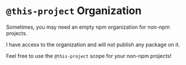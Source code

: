 # `@this-project` Organization

Sometimes, you may need an empty npm organization for non-npm projects.

I have access to the organization and will not publish any package on it.

Feel free to use the `@this-project` scope for your non-npm projects!
